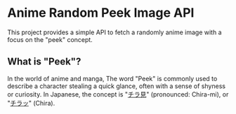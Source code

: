 # Anime Random Peek Image API

This project provides a simple API to fetch a randomly anime image with a focus on the "peek" concept.

## What is "Peek"?

In the world of anime and manga, The word "Peek" is commonly used to describe a character stealing a quick glance, often with a sense of shyness or curiosity. In Japanese, the concept is "[チラ見](https://dic.pixiv.net/a/%E3%83%81%E3%83%A9%E8%A6%8B)" (pronounced: Chira-mi), or "[チラッ](https://dic.pixiv.net/a/%E3%83%81%E3%83%A9%E3%83%83)" (Chira).
